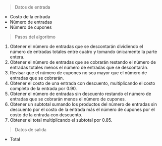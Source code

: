 > Datos de entrada
* Costo de la entrada
* Número de entradas
* Número de cupones
>
> Pasos del algoritmo
1. Obtener el número de entradas que se descontarán dividiendo el número de entradas totales entre cuatro y tomando únicamente la parte entera.
2. Obtener el número de entradas que se cobrarán restando el número de entradas totales menos el número de entradas que se descontarán.
3. Revisar que el número de cupones no sea mayor que el número de entradas que se cobrarán.
4. Obtener el costo de una entrada con descuento, multiplicando el costo completo de la entrada por 0.90.
5. Obtener el número de entradas sin descuento restando el número de entradas que se cobrarán menos el número de cupones.
6. Obtener un subtotal sumando los productos del número de entradas sin descuento por el costo de la entrada más el número de cupones por el costo de la entrada con descuento.
7. Obtener el total multiplicando el subtotal por 0.85.
>
>Datos de salida
* Total